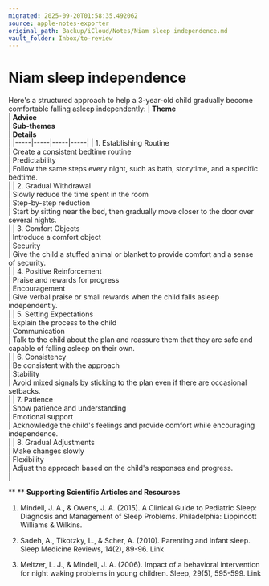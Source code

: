 ```yaml
---
migrated: 2025-09-20T01:58:35.492062
source: apple-notes-exporter
original_path: Backup/iCloud/Notes/Niam sleep independence.md
vault_folder: Inbox/to-review
---
```

# Niam sleep independence 

Here's a structured approach to help a 3-year-old child gradually become comfortable falling asleep independently:
|  **Theme**<br/> | **Advice**<br/> | **Sub-themes**<br/> | **Details**<br/> |
|-----|-----|-----|-----|
|  1. Establishing Routine<br/> | Create a consistent bedtime routine<br/> | Predictability<br/> | Follow the same steps every night, such as bath, storytime, and a specific bedtime.<br/> |
|  2. Gradual Withdrawal<br/> | Slowly reduce the time spent in the room<br/> | Step-by-step reduction<br/> | Start by sitting near the bed, then gradually move closer to the door over several nights.<br/> |
|  3. Comfort Objects<br/> | Introduce a comfort object<br/> | Security<br/> | Give the child a stuffed animal or blanket to provide comfort and a sense of security.<br/> |
|  4. Positive Reinforcement<br/> | Praise and rewards for progress<br/> | Encouragement<br/> | Give verbal praise or small rewards when the child falls asleep independently.<br/> |
|  5. Setting Expectations<br/> | Explain the process to the child<br/> | Communication<br/> | Talk to the child about the plan and reassure them that they are safe and capable of falling asleep on their own.<br/> |
|  6. Consistency<br/> | Be consistent with the approach<br/> | Stability<br/> | Avoid mixed signals by sticking to the plan even if there are occasional setbacks.<br/> |
|  7. Patience<br/> | Show patience and understanding<br/> | Emotional support<br/> | Acknowledge the child's feelings and provide comfort while encouraging independence.<br/> |
|  8. Gradual Adjustments<br/> | Make changes slowly<br/> | Flexibility<br/> | Adjust the approach based on the child's responses and progress.<br/> |

**
**
**Supporting Scientific Articles and Resources**
1. Mindell, J. A., & Owens, J. A. (2015). A Clinical Guide to Pediatric Sleep: Diagnosis and Management of Sleep Problems. Philadelphia: Lippincott Williams & Wilkins.
2. Sadeh, A., Tikotzky, L., & Scher, A. (2010). Parenting and infant sleep. Sleep Medicine Reviews, 14(2), 89-96. Link

3. Meltzer, L. J., & Mindell, J. A. (2006). Impact of a behavioral intervention for night waking problems in young children. Sleep, 29(5), 595-599. Link

